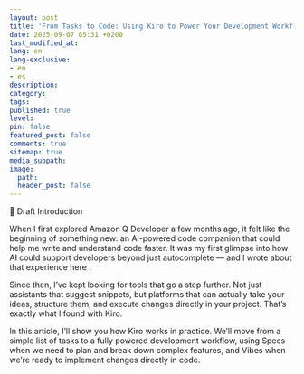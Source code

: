 ```yaml
---
layout: post
title: 'From Tasks to Code: Using Kiro to Power Your Development Workflow'
date: 2025-09-07 05:31 +0200
last_modified_at:
lang: en
lang-exclusive:
- en
- es
description:
category:
tags:
published: true
level:
pin: false
featured_post: false
comments: true
sitemap: true
media_subpath:
image:
  path:
  header_post: false
---
```

📝 Draft Introduction

When I first explored Amazon Q Developer a few months ago, it felt like the beginning of something new: an AI-powered code companion that could help me write and understand code faster. It was my first glimpse into how AI could support developers beyond just autocomplete — and I wrote about that experience here
.

Since then, I’ve kept looking for tools that go a step further. Not just assistants that suggest snippets, but platforms that can actually take your ideas, structure them, and execute changes directly in your project. That’s exactly what I found with Kiro.

In this article, I’ll show you how Kiro works in practice. We’ll move from a simple list of tasks to a fully powered development workflow, using Specs when we need to plan and break down complex features, and Vibes when we’re ready to implement changes directly in code.